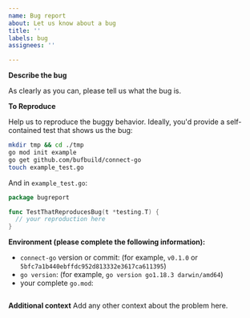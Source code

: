 ```yaml
---
name: Bug report
about: Let us know about a bug
title: ''
labels: bug
assignees: ''

---
```


**Describe the bug**

As clearly as you can, please tell us what the bug is.

**To Reproduce**

Help us to reproduce the buggy behavior. Ideally, you'd provide a
self-contained test that shows us the bug:

```bash
mkdir tmp && cd ./tmp
go mod init example
go get github.com/bufbuild/connect-go
touch example_test.go
```

And in `example_test.go`:

```go
package bugreport

func TestThatReproducesBug(t *testing.T) {
  // your reproduction here
}
```

**Environment (please complete the following information):**
- `connect-go` version or commit: (for example, `v0.1.0` or `5bfc7a1b440ebffdc952d813332e3617ca611395`)
- `go version`: (for example, `go version go1.18.3 darwin/amd64`)
- your complete `go.mod`:

```go
```

**Additional context**
Add any other context about the problem here.
